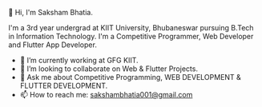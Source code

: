 👋 Hi, I'm Saksham Bhatia.

I'm a 3rd year undergrad at KIIT University, Bhubaneswar pursuing B.Tech in Information Technology. I'm a Competitive Programmer, Web Developer and Flutter App Developer.

- 🔭 I’m currently working at GFG KIIT.
- 👯 I’m looking to collaborate on Web & Flutter Projects.
- 💬 Ask me about Competitive Programming, WEB DEVELOPMENT & FLUTTER DEVELOPMENT.
- 📫 How to reach me: sakshambhatia001@gmail.com
